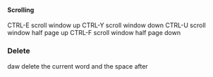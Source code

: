#### Scrolling 

CTRL-E      scroll window up
CTRL-Y      scroll window down 
CTRL-U      scroll window half page up 
CTRL-F      scroll window half page down 

### Delete

daw     delete the current word and the space after




